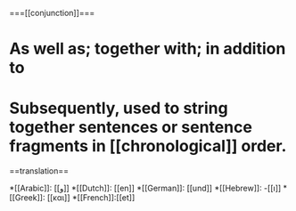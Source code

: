 ===[[conjunction]]===

# As well as; together with; in addition to
# Subsequently, used to string together sentences or sentence fragments in [[chronological]] order.

==translation==

*[[Arabic]]: [[و]]
*[[Dutch]]: [[en]]
*[[German]]: [[und]]
*[[Hebrew]]: -[[ו]]
*[[Greek]]: [[και]]
*[[French]]:[[et]]